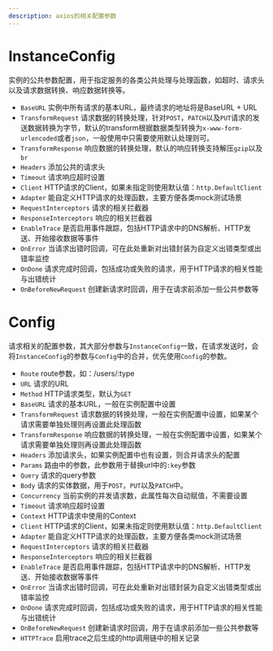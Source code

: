 ```yaml
---
description: axios的相关配置参数
---
```


# InstanceConfig

实例的公共参数配置，用于指定服务的各类公共处理与处理函数，如超时、请求头以及请求数据转换、响应数据转换等。

- `BaseURL` 实例中所有请求的基本URL，最终请求的地址将是BaseURL + URL
- `TransformRequest` 请求数据的转换处理，针对`POST`，`PATCH`以及`PUT`请求的发送数据转换为字节，默认的transform根据数据类型转换为`x-www-form-urlencoded`或者`json`，一般使用中只需要使用默认处理则可。
- `TransformResponse` 响应数据的转换处理，默认的响应转换支持解压`gzip`以及`br`
- `Headers` 添加公共的请求头
- `Timeout` 请求响应超时设置
- `Client` HTTP请求的Client，如果未指定则使用默认值：`http.DefaultClient`
- `Adapter` 能自定义HTTP请求的处理函数，主要方便各类mock测试场景
- `RequestInterceptors` 请求的相关拦截器
- `ResponseInterceptors` 响应的相关拦截器
- `EnableTrace` 是否启用事件跟踪，包括HTTP请求中的DNS解析、HTTP发送、开始接收数据等事件
- `OnError` 当请求出错时回调，可在此处重新对出错封装为自定义出错类型或出错率监控
- `OnDone` 请求完成时回调，包括成功或失败的请求，用于HTTP请求的相关性能与出错统计
- `OnBeforeNewRequest` 创建新请求时回调，用于在请求前添加一些公共参数等

# Config

请求相关的配置参数，其大部分参数与`InstanceConfig`一致，在请求发送时，会将`InstanceConfig`的参数与`Config`中的合并，优先使用`Config`的参数。

- `Route` route参数，如：/users/:type
- `URL` 请求的URL
- `Method` HTTP请求类型，默认为`GET`
- `BaseURL` 请求的基本URL，一般在实例配置中设置
- `TransformRequest` 请求数据的转换处理，一般在实例配置中设置，如果某个请求需要单独处理则再设置此处理函数
- `TransformResponse` 响应数据的转换处理，一般在实例配置中设置，如果某个请求需要单独处理则再设置此处理函数
- `Headers` 添加请求头，如果实例配置中也有设置，则合并请求头的配置
- `Params` 路由中的参数，此参数用于替换url中的`:key`参数
- `Query` 请求的query参数
- `Body` 请求的实体数据，用于`POST`，`PUT`以及`PATCH`中。
- `Concurrency` 当前实例的并发请求数，此属性每次自动赋值，不需要设置
- `Timeout` 请求响应超时设置
- `Context` HTTP请求中使用的Context
- `Client` HTTP请求的Client，如果未指定则使用默认值：`http.DefaultClient`
- `Adapter` 能自定义HTTP请求的处理函数，主要方便各类mock测试场景
- `RequestInterceptors` 请求的相关拦截器
- `ResponseInterceptors` 响应的相关拦截器
- `EnableTrace` 是否启用事件跟踪，包括HTTP请求中的DNS解析、HTTP发送、开始接收数据等事件
- `OnError` 当请求出错时回调，可在此处重新对出错封装为自定义出错类型或出错率监控
- `OnDone` 请求完成时回调，包括成功或失败的请求，用于HTTP请求的相关性能与出错统计
- `OnBeforeNewRequest` 创建新请求时回调，用于在请求前添加一些公共参数等
- `HTTPTrace` 启用trace之后生成的http调用链中的相关记录
